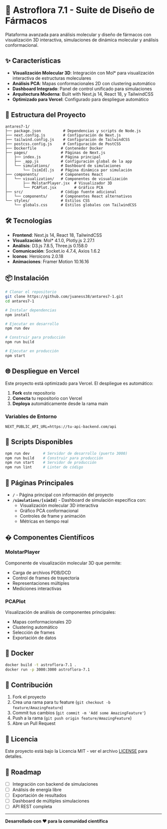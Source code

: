 # 🧬 Astroflora 7.1 - Suite de Diseño de Fármacos

Plataforma avanzada para análisis molecular y diseño de fármacos con visualización 3D interactiva, simulaciones de dinámica molecular y análisis conformacional.

## ✨ Características

- **Visualización Molecular 3D**: Integración con Mol* para visualización interactiva de estructuras moleculares
- **Análisis PCA**: Mapas conformacionales 2D con clustering automático
- **Dashboard Integrado**: Panel de control unificado para simulaciones
- **Arquitectura Moderna**: Built with Next.js 14, React 18, y TailwindCSS
- **Optimizado para Vercel**: Configurado para despliegue automático

## 🚀 Estructura del Proyecto

```
antares7-1/
├── package.json          # Dependencias y scripts de Node.js
├── next.config.js        # Configuración de Next.js
├── tailwind.config.js    # Configuración de TailwindCSS
├── postcss.config.js     # Configuración de PostCSS
├── Dockerfile           # Contenedor Docker
├── pages/               # Páginas de Next.js
│   ├── index.js         # Página principal
│   ├── _app.js          # Configuración global de la app
│   └── simulations/     # Dashboard de simulaciones
│       └── [simId].js   # Página dinámica por simulación
├── components/          # Componentes React
│   └── visualization/   # Componentes de visualización
│       ├── MolstarPlayer.jsx  # Visualizador 3D
│       └── PCAPlot.jsx        # Gráfico PCA
├── src/                 # Código fuente adicional
│   └── components/      # Componentes React alternativos
└── styles/              # Estilos CSS
    └── globals.css      # Estilos globales con TailwindCSS
```

## 🛠️ Tecnologías

- **Frontend**: Next.js 14, React 18, TailwindCSS
- **Visualización**: Mol* 4.1.0, Plotly.js 2.27.1
- **Análisis**: D3.js 7.8.5, Three.js 0.158.0
- **Comunicación**: Socket.io 4.7.4, Axios 1.6.2
- **Iconos**: Heroicons 2.0.18
- **Animaciones**: Framer Motion 10.16.16

## 📦 Instalación

```bash
# Clonar el repositorio
git clone https://github.com/juaness38/antares7-1.git
cd antares7-1

# Instalar dependencias
npm install

# Ejecutar en desarrollo
npm run dev

# Construir para producción
npm run build

# Ejecutar en producción
npm start
```

## 🌐 Despliegue en Vercel

Este proyecto está optimizado para Vercel. El despliegue es automático:

1. **Fork** este repositorio
2. **Conecta** tu repositorio con Vercel
3. **Deploya** automáticamente desde la rama main

### Variables de Entorno

```env
NEXT_PUBLIC_API_URL=https://tu-api-backend.com/api
```

## 🔧 Scripts Disponibles

```bash
npm run dev      # Servidor de desarrollo (puerto 3000)
npm run build    # Construir para producción
npm run start    # Servidor de producción
npm run lint     # Linter de código
```

## 📱 Páginas Principales

- **`/`** - Página principal con información del proyecto
- **`/simulations/[simId]`** - Dashboard de simulación específica con:
  - Visualización molecular 3D interactiva
  - Gráfico PCA conformacional
  - Controles de frame y animación
  - Métricas en tiempo real

## � Componentes Científicos

### MolstarPlayer
Componente de visualización molecular 3D que permite:
- Carga de archivos PDB/DCD
- Control de frames de trayectoria
- Representaciones múltiples
- Mediciones interactivas

### PCAPlot
Visualización de análisis de componentes principales:
- Mapas conformacionales 2D
- Clustering automático
- Selección de frames
- Exportación de datos

## 🐳 Docker

```bash
docker build -t astroflora-7.1 .
docker run -p 3000:3000 astroflora-7.1
```

## 🤝 Contribución

1. Fork el proyecto
2. Crea una rama para tu feature (`git checkout -b feature/AmazingFeature`)
3. Commit tus cambios (`git commit -m 'Add some AmazingFeature'`)
4. Push a la rama (`git push origin feature/AmazingFeature`)
5. Abre un Pull Request

## 📄 Licencia

Este proyecto está bajo la Licencia MIT - ver el archivo [LICENSE](LICENSE) para detalles.

## 🎯 Roadmap

- [ ] Integración con backend de simulaciones
- [ ] Análisis de energía libre
- [ ] Exportación de resultados
- [ ] Dashboard de múltiples simulaciones
- [ ] API REST completa

---

**Desarrollado con ❤️ para la comunidad científica**
